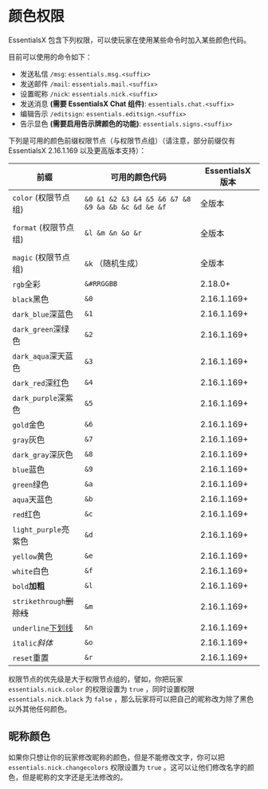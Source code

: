 # 颜色权限

EssentialsX 包含下列权限，可以使玩家在使用某些命令时加入某些颜色代码。

目前可以使用的命令如下：
* 发送私信 `/msg`: `essentials.msg.<suffix>`
* 发送邮件 `/mail`: `essentials.mail.<suffix>`
* 设置昵称 `/nick`: `essentials.nick.<suffix>`
* 发送消息 **(需要 EssentialsX Chat 组件)**: `essentials.chat.<suffix>`
* 编辑告示 `/editsign`: `essentials.editsign.<suffix>`
* 告示显色 **(需要启用告示牌颜色的功能)**: `essentials.signs.<suffix>`

下列是可用的颜色前缀权限节点（与权限节点组）（请注意，部分前缀仅有 EssentialsX 2.16.1.169 以及更高版本支持）：


| 前缀           | 可用的颜色代码                                       | EssentialsX 版本 |
|------------------|---------------------------------------------------|---------------------|
| `color` (权限节点组)  | `&0 &1 &2 &3 &4 &5 &6 &7 &8 &9 &a &b &c &d &e &f` | 全版本
        |
| `format` (权限节点组) | `&l &m &n &o &r`                                  | 全版本
        |
| `magic` (权限节点组)  | `&k` （随机生成）                                  | 全版本      |
| `rgb`全彩            | `&#RRGGBB`                                        | 2.18.0+             |
| `black`黑色          | `&0`                                              | 2.16.1.169+         |
| `dark_blue`深蓝色      | `&1`                                              | 2.16.1.169+         |
| `dark_green`深绿色     | `&2`                                              | 2.16.1.169+         |
| `dark_aqua`深天蓝色      | `&3`                                              | 2.16.1.169+         |
| `dark_red`深红色       | `&4`                                              | 2.16.1.169+         |
| `dark_purple`深紫色    | `&5`                                              | 2.16.1.169+         |
| `gold`金色           | `&6`                                              | 2.16.1.169+         |
| `gray`灰色           | `&7`                                              | 2.16.1.169+         |
| `dark_gray`深灰色      | `&8`                                              | 2.16.1.169+         |
| `blue`蓝色           | `&9`                                              | 2.16.1.169+         |
| `green`绿色          | `&a`                                              | 2.16.1.169+         |
| `aqua`天蓝色           | `&b`                                              | 2.16.1.169+         |
| `red`红色            | `&c`                                              | 2.16.1.169+         |
| `light_purple`亮紫色   | `&d`                                              | 2.16.1.169+         |
| `yellow`黄色         | `&e`                                              | 2.16.1.169+         |
| `white`白色          | `&f`                                              | 2.16.1.169+         |
| `bold`**加粗**          | `&l`                                              | 2.16.1.169+         |
| `strikethrough`~~删除线~~  | `&m`                                              | 2.16.1.169+         |
| `underline`<u>下划线</u>      | `&n`                                              | 2.16.1.169+         |
| `italic`*斜体*         | `&o`                                              | 2.16.1.169+         |
| `reset`重置          | `&r`                                              | 2.16.1.169+         |

权限节点的优先级是大于权限节点组的，譬如，你把玩家 `essentials.nick.color` 的权限设置为 `true` ，同时设置权限 `essentials.nick.black` 为 `false` ，那么玩家将可以把自己的昵称改为除了黑色以外其他任何颜色。

## 昵称颜色

如果你只想让你的玩家修改昵称的颜色，但是不能修改文字，你可以把 `essentials.nick.changecolors` 权限设置为 `true` 。这可以让他们修改名字的颜色，但是昵称的文字还是无法修改的。